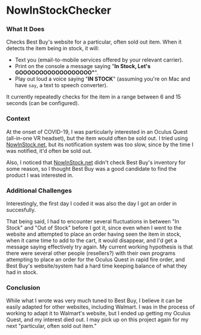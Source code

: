 # NowInStockChecker

### What It Does
Checks Best Buy's website for a particular, often sold out item. When it detects the item being in stock, it will:
* Text you (email-to-mobile services offered by your relevant carrier).
* Print on the console a message saying "**In Stock, Let's GOOOOOOOOOOOOOOOOOO"**".
* Play out loud a voice saying "**IN STOCK**" (assuming you're on Mac and have `say`, a text to speech converter). 

It currently repeatedly checks for the item in a range between 6 and 15 seconds (can be configured).

### Context

At the onset of COVID-19, I was particularly interested in an Oculus Quest (all-in-one VR headset), but the item would often be sold out. I tried using [NowInStock.net](http://www.nowinstock.net), but its notification system was too slow, since by the time I was notified, it'd often be sold out.

Also, I noticed that [NowInStock.net](http://www.nowinstock.net) didn't check Best Buy's inventory for some reason, so I thought Best Buy was a good candidate to find the product I was interested in.

### Additional Challenges
Interestingly, the first day I coded it was also the day I got an order in succesfully.

That being said, I had to encounter several fluctuations in between "In Stock" and "Out of Stock" before I got it, since even when I went to the website and attempted to place an order having seen the item in stock, when it came time to add to the cart, it would disappear, and I'd get a message saying effectively try again. My current working hypothesis is that there were several other people (resellers?) with their own programs attempting to place an order for the Oculus Quest in rapid fire order, and Best Buy's website/system had a hard time keeping balance of what they had in stock.

### Conclusion
While what I wrote was very much tuned to Best Buy, I believe it can be easily adapted for other websites, including Walmart. I was in the process of working to adapt it to Walmart's website, but I ended up getting my Oculus Quest, and my interest died out. I may pick up on this project again for my next "particular, often sold out item."
